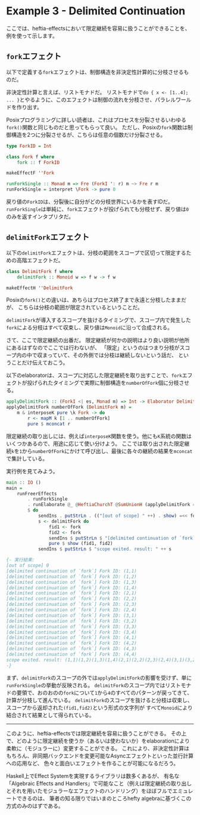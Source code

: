 # Example 3 - Delimited Continuation

ここでは、heftia-effectsにおいて限定継続を容易に扱うことができることを、例を使って示します。

## `fork`エフェクト

以下で定義する`fork`エフェクトは、制御構造を非決定性計算的に分枝させるものだ。

非決定性計算と言えば、リストモナドだ。
リストモナドで`do { x <- [1..4]; ... }`とやるように、このエフェクトは制御の流れを分枝させ、パラレルワールドを作り出す。

Posixプログラミングに詳しい読者は、これはプロセスを分裂させるいわゆる`fork()`関数と同じものだと思ってもらって良い。
ただし、Posixの`fork`関数は制御構造を2つに分裂させるが、こちらは任意の個数だけ分裂させる。

```hs
type ForkID = Int

class Fork f where
    fork :: f ForkID

makeEffectF ''Fork

runForkSingle :: Monad m => Fre (ForkI ': r) m ~> Fre r m
runForkSingle = interpret \Fork -> pure 0
```

戻り値の`ForkID`は、分裂後に自分がどの分枝世界にいるかを表すIDだ。
`runForkSingle`は単純に、`fork`エフェクトが投げられても分枝せず、戻り値は`0`のみを返すインタプリタだ。

## `delimitFork`エフェクト

以下の`delimitFork`エフェクトは、分枝の範囲をスコープで区切って限定するための高階エフェクトだ。

```hs
class DelimitFork f where
    delimitFork :: Monoid w => f w -> f w

makeEffectH ''DelimitFork
```

Posixの`fork()`との違いは、あちらはプロセス終了まで永遠と分枝したままだが、
こちらは分枝の範囲が限定されているということだ。

`delimitFork`が導入するスコープを抜けるタイミングで、スコープ内で発生した`fork`による分枝はすべて収束し、戻り値は`Monoid`に沿って合成される。

さて、ここで限定継続の出番だ。
限定継続が何かの説明はより良い説明が他所にあるはずなのでここでは行わないが、
「限定」というのはつまり分枝がスコープ内の中で収まっていて、その外側では分枝は継続しないという話だ、
ということだけ伝えておこう。

以下のelaboratorは、スコープに対応した限定継続を取り出すことで、`fork`エフェクトが投げられたタイミングで実際に制御構造を`numberOfFork`個に分枝させる。

```hs
applyDelimitFork :: (ForkI <| es, Monad m) => Int -> Elaborator DelimitForkS (Fre es m)
applyDelimitFork numberOfFork (DelimitFork m) =
    m & interposeK pure \k Fork -> do
        r <- mapM k [1 .. numberOfFork]
        pure $ mconcat r
```

限定継続の取り出しには、例えば`interposeK`関数を使う。他にも`K`系統の関数はいくつかあるので、用途に応じて使い分けよう。
ここでは取り出された限定継続`k`を`1`から`numberOfFork`にかけて呼び出し、最後に各々の継続の結果を`mconcat`で集計している。

実行例を見てみよう。

```hs
main :: IO ()
main =
    runFreerEffects
        . runForkSingle
        . runElaborate @_ @HeftiaChurchT @SumUnionH (applyDelimitFork 4 |+: absurdUnionH)
        $ do
            sendIns . putStrLn . (("[out of scope] " ++) . show) =<< fork
            s <- delimitFork do
                fid1 <- fork
                fid2 <- fork
                sendIns $ putStrLn $ "[delimited continuation of `fork`] Fork ID: " ++ show (fid1, fid2)
                pure $ show (fid1, fid2)
            sendIns $ putStrLn $ "scope exited. result: " ++ s

{- 実行結果:
[out of scope] 0
[delimited continuation of `fork`] Fork ID: (1,1)
[delimited continuation of `fork`] Fork ID: (1,2)
[delimited continuation of `fork`] Fork ID: (1,3)
[delimited continuation of `fork`] Fork ID: (1,4)
[delimited continuation of `fork`] Fork ID: (2,1)
[delimited continuation of `fork`] Fork ID: (2,2)
[delimited continuation of `fork`] Fork ID: (2,3)
[delimited continuation of `fork`] Fork ID: (2,4)
[delimited continuation of `fork`] Fork ID: (3,1)
[delimited continuation of `fork`] Fork ID: (3,2)
[delimited continuation of `fork`] Fork ID: (3,3)
[delimited continuation of `fork`] Fork ID: (3,4)
[delimited continuation of `fork`] Fork ID: (4,1)
[delimited continuation of `fork`] Fork ID: (4,2)
[delimited continuation of `fork`] Fork ID: (4,3)
[delimited continuation of `fork`] Fork ID: (4,4)
scope exited. result: (1,1)(1,2)(1,3)(1,4)(2,1)(2,2)(2,3)(2,4)(3,1)(3,2)(3,3)(3,4)(4,1)(4,2)(4,3)(4,4)
-}
```

まず、`delimitFork`のスコープの外では`applyDelimitFork`の影響を受けず、単に`runForkSingle`の挙動が反映される。
`delimitFork`のスコープ内ではリストモナドの要領で、おのおのの`fork`について`1`から`4`のすべてのパターンが戻ってきて、計算が分枝して進んでいる。
`delimitFork`のスコープを抜けると分枝は収束し、スコープから返却された`(fid1,fid2)`という形式の文字列が
すべて`Monoid`により結合されて結果として得られている。

---

このように、heftia-effectsでは限定継続を容易に扱うことができる。
その上で、どのように限定継続を使うか（あるいは使わないか）をelaborationにより柔軟に（モジュラーに）変更することができる。
これにより、非決定性計算はもちろん、非同期バックエンドを変更可能なAsyncエフェクトといった並行計算への応用など、
色々と面白いエフェクトを作ることが可能になるだろう。

Haskell上でEffect Systemを実現するライブラリは数多くあるが、
有名な「Algebraic Effects and Handlers」で可能なこと（例えば限定継続の取り出しとそれを用いたモジュラーなエフェクトのハンドリング）をほぼフルでエミュレートできるのは、
筆者の知る限りではいまのところhefty algebraに基づくこの方式のみのはずである。
